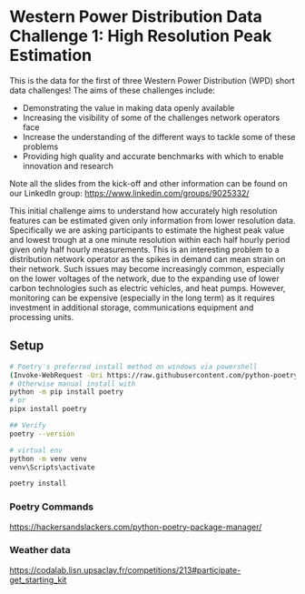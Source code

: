 # Western Power Distribution Data Challenge 1: High Resolution Peak Estimation

This is the data for the first of three Western Power Distribution (WPD) short data challenges! The aims of these
challenges include:

- Demonstrating the value in making data openly available
- Increasing the visibility of some of the challenges network operators face
- Increase the understanding of the different ways to tackle some of these problems
- Providing high quality and accurate benchmarks with which to enable innovation and research

Note all the slides from the kick-off and other information can be found on our LinkedIn
group: https://www.linkedin.com/groups/9025332/

This initial challenge aims to understand how accurately high resolution features can be estimated given only
information from lower resolution data. Specifically we are asking participants to estimate the highest peak value and
lowest trough at a one minute resolution within each half hourly period given only half hourly measurements. This is an
interesting problem to a distribution network operator as the spikes in demand can mean strain on their network. Such
issues may become increasingly common, especially on the lower voltages of the network, due to the expanding use of
lower carbon technologies such as electric vehicles, and heat pumps. However, monitoring can be expensive (especially in
the long term) as it requires investment in additional storage, communications equipment and processing units.

## Setup

```sh
# Poetry's preferred install method on windows via powershell
(Invoke-WebRequest -Uri https://raw.githubusercontent.com/python-poetry/poetry/master/get-poetry.py -UseBasicParsing).Content | python -
# Otherwise manual install with
python -m pip install poetry
# or 
pipx install poetry

## Verify
poetry --version

# virtual env
python -m venv venv
venv\Scripts\activate

poetry install
```

### Poetry Commands

https://hackersandslackers.com/python-poetry-package-manager/


### Weather data

https://codalab.lisn.upsaclay.fr/competitions/213#participate-get_starting_kit